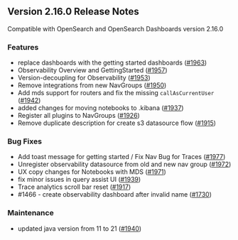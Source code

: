 ## Version 2.16.0 Release Notes

Compatible with OpenSearch and OpenSearch Dashboards version 2.16.0

### Features
* replace dashboards with the getting started dashboards ([#1963](https://github.com/opensearch-project/dashboards-observability/pull/1963))
* Observability Overview and GettingStarted ([#1957](https://github.com/opensearch-project/dashboards-observability/pull/1957))
* Version-decoupling for Observability ([#1953](https://github.com/opensearch-project/dashboards-observability/pull/1953))
* Remove integrations from new NavGroups ([#1950](https://github.com/opensearch-project/dashboards-observability/pull/1950))
* Add mds support for routers and fix the missing `callAsCurrentUser` ([#1942](https://github.com/opensearch-project/dashboards-observability/pull/1942))
* added changes for moving notebooks to .kibana ([#1937](https://github.com/opensearch-project/dashboards-observability/pull/1937))
* Register all plugins to NavGroups ([#1926](https://github.com/opensearch-project/dashboards-observability/pull/1926))
* Remove duplicate description for create s3 datasource flow ([#1915](https://github.com/opensearch-project/dashboards-observability/pull/1915))

### Bug Fixes
* Add toast message for getting started / Fix Nav Bug for Traces ([#1977](https://github.com/opensearch-project/dashboards-observability/pull/1977))
* Unregister observability datasource from old and new nav group ([#1972](https://github.com/opensearch-project/dashboards-observability/pull/1972))
* UX copy changes for Notebooks with MDS ([#1971](https://github.com/opensearch-project/dashboards-observability/pull/1971))
* fix minor issues in query assist UI ([#1939](https://github.com/opensearch-project/dashboards-observability/pull/1939))
* Trace analytics scroll bar reset ([#1917](https://github.com/opensearch-project/dashboards-observability/pull/1917))
* #1466 - create observability dashboard after invalid name ([#1730](https://github.com/opensearch-project/dashboards-observability/pull/1730))

### Maintenance
* updated java version from 11 to 21 ([#1940](https://github.com/opensearch-project/dashboards-observability/pull/1940))
